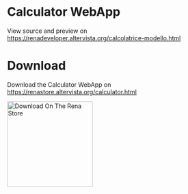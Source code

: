 # Calculator WebApp
View source and preview on https://renadeveloper.altervista.org/calcolatrice-modello.html
# Download
Download the Calculator WebApp on https://renastore.altervista.org/calculator.html

<a href="https://il-tuo-link.com">
    <img src="https://renaarcade.altervista.org/downrenas.png" alt="Download On The Rena Store" width="200">
</a>
